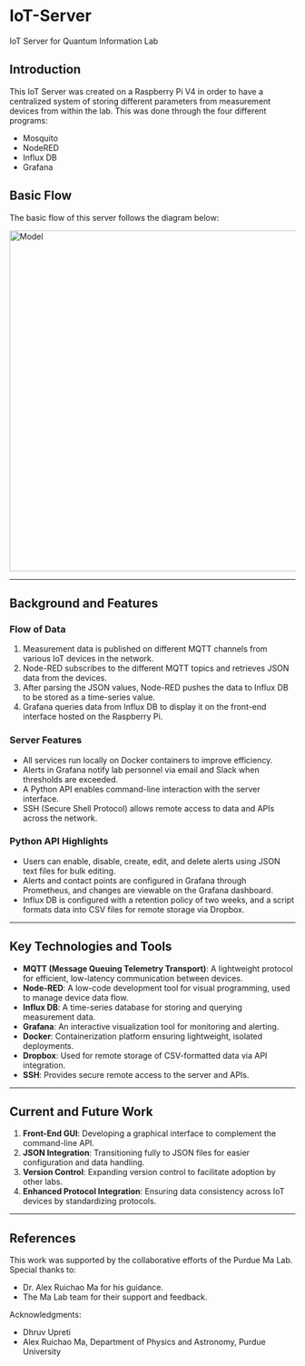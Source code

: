 # IoT-Server
IoT Server for Quantum Information Lab

## Introduction 

This IoT Server was created on a Raspberry Pi V4 in order to have a centralized system of storing different parameters from measurement devices from within the lab. This was done through the four different programs:

- Mosquito
- NodeRED 
- Influx DB
- Grafana 

## Basic Flow

The basic flow of this server follows the diagram below: 

<img src="https://github.com/user-attachments/assets/e60e50c4-e6c8-4d2b-a466-b174586ae207" alt="Model" width="600">

---

## Background and Features

### Flow of Data
1. Measurement data is published on different MQTT channels from various IoT devices in the network.
2. Node-RED subscribes to the different MQTT topics and retrieves JSON data from the devices.
3. After parsing the JSON values, Node-RED pushes the data to Influx DB to be stored as a time-series value.
4. Grafana queries data from Influx DB to display it on the front-end interface hosted on the Raspberry Pi.

### Server Features
- All services run locally on Docker containers to improve efficiency.
- Alerts in Grafana notify lab personnel via email and Slack when thresholds are exceeded.
- A Python API enables command-line interaction with the server interface.
- SSH (Secure Shell Protocol) allows remote access to data and APIs across the network.

### Python API Highlights
- Users can enable, disable, create, edit, and delete alerts using JSON text files for bulk editing.
- Alerts and contact points are configured in Grafana through Prometheus, and changes are viewable on the Grafana dashboard.
- Influx DB is configured with a retention policy of two weeks, and a script formats data into CSV files for remote storage via Dropbox.

---

## Key Technologies and Tools

- **MQTT (Message Queuing Telemetry Transport)**: A lightweight protocol for efficient, low-latency communication between devices.
- **Node-RED**: A low-code development tool for visual programming, used to manage device data flow.
- **Influx DB**: A time-series database for storing and querying measurement data.
- **Grafana**: An interactive visualization tool for monitoring and alerting.
- **Docker**: Containerization platform ensuring lightweight, isolated deployments.
- **Dropbox**: Used for remote storage of CSV-formatted data via API integration.
- **SSH**: Provides secure remote access to the server and APIs.

---

## Current and Future Work

1. **Front-End GUI**: Developing a graphical interface to complement the command-line API.
2. **JSON Integration**: Transitioning fully to JSON files for easier configuration and data handling.
3. **Version Control**: Expanding version control to facilitate adoption by other labs.
4. **Enhanced Protocol Integration**: Ensuring data consistency across IoT devices by standardizing protocols.

---

## References

This work was supported by the collaborative efforts of the Purdue Ma Lab. Special thanks to:
- Dr. Alex Ruichao Ma for his guidance.
- The Ma Lab team for their support and feedback.

Acknowledgments:
- Dhruv Upreti
- Alex Ruichao Ma, Department of Physics and Astronomy, Purdue University
